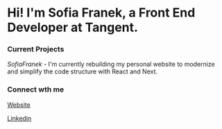 # Hi! I'm Sofia Franek, a Front End Developer at Tangent.

### Current Projects
*SofiaFranek* - I'm currently rebuilding my personal website to modernize and simplify the code structure with React and Next.

### Connect wth me
[Website](https://www.sofiafranek.com/)

[Linkedin](https://www.linkedin.com/in/sofia-franek/)
